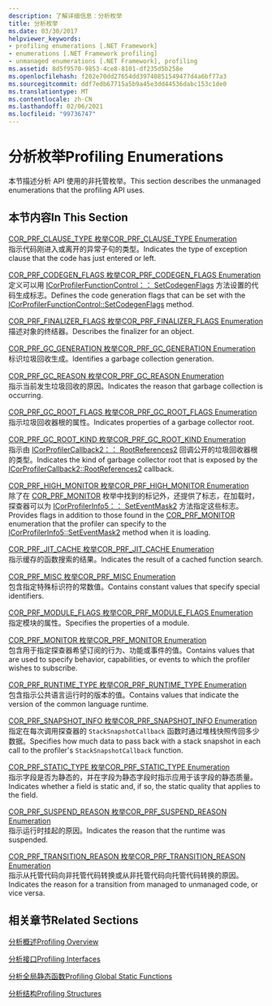 ```yaml
---
description: 了解详细信息：分析枚举
title: 分析枚举
ms.date: 03/30/2017
helpviewer_keywords:
- profiling enumerations [.NET Framework]
- enumerations [.NET Framework profiling]
- unmanaged enumerations [.NET Framework], profiling
ms.assetid: 8d5f9570-9853-4ce8-8101-df235d5b258e
ms.openlocfilehash: f202e70dd27654dd39740851549477d4a6bf77a3
ms.sourcegitcommit: ddf7edb67715a5b9a45e3dd44536dabc153c1de0
ms.translationtype: MT
ms.contentlocale: zh-CN
ms.lasthandoff: 02/06/2021
ms.locfileid: "99736747"
---
```

# <a name="profiling-enumerations"></a><span data-ttu-id="4b971-103">分析枚举</span><span class="sxs-lookup"><span data-stu-id="4b971-103">Profiling Enumerations</span></span>

<span data-ttu-id="4b971-104">本节描述分析 API 使用的非托管枚举。</span><span class="sxs-lookup"><span data-stu-id="4b971-104">This section describes the unmanaged enumerations that the profiling API uses.</span></span>  
  
## <a name="in-this-section"></a><span data-ttu-id="4b971-105">本节内容</span><span class="sxs-lookup"><span data-stu-id="4b971-105">In This Section</span></span>  

 [<span data-ttu-id="4b971-106">COR_PRF_CLAUSE_TYPE 枚举</span><span class="sxs-lookup"><span data-stu-id="4b971-106">COR_PRF_CLAUSE_TYPE Enumeration</span></span>](cor-prf-clause-type-enumeration.md)  
 <span data-ttu-id="4b971-107">指示代码刚进入或离开的异常子句的类型。</span><span class="sxs-lookup"><span data-stu-id="4b971-107">Indicates the type of exception clause that the code has just entered or left.</span></span>  
  
 [<span data-ttu-id="4b971-108">COR_PRF_CODEGEN_FLAGS 枚举</span><span class="sxs-lookup"><span data-stu-id="4b971-108">COR_PRF_CODEGEN_FLAGS Enumeration</span></span>](cor-prf-codegen-flags-enumeration.md)  
 <span data-ttu-id="4b971-109">定义可以用 [ICorProfilerFunctionControl：： SetCodegenFlags](icorprofilerfunctioncontrol-setcodegenflags-method.md) 方法设置的代码生成标志。</span><span class="sxs-lookup"><span data-stu-id="4b971-109">Defines the code generation flags that can be set with the [ICorProfilerFunctionControl::SetCodegenFlags](icorprofilerfunctioncontrol-setcodegenflags-method.md) method.</span></span>  
  
 [<span data-ttu-id="4b971-110">COR_PRF_FINALIZER_FLAGS 枚举</span><span class="sxs-lookup"><span data-stu-id="4b971-110">COR_PRF_FINALIZER_FLAGS Enumeration</span></span>](cor-prf-finalizer-flags-enumeration.md)  
 <span data-ttu-id="4b971-111">描述对象的终结器。</span><span class="sxs-lookup"><span data-stu-id="4b971-111">Describes the finalizer for an object.</span></span>  
  
 [<span data-ttu-id="4b971-112">COR_PRF_GC_GENERATION 枚举</span><span class="sxs-lookup"><span data-stu-id="4b971-112">COR_PRF_GC_GENERATION Enumeration</span></span>](cor-prf-gc-generation-enumeration.md)  
 <span data-ttu-id="4b971-113">标识垃圾回收生成。</span><span class="sxs-lookup"><span data-stu-id="4b971-113">Identifies a garbage collection generation.</span></span>  
  
 [<span data-ttu-id="4b971-114">COR_PRF_GC_REASON 枚举</span><span class="sxs-lookup"><span data-stu-id="4b971-114">COR_PRF_GC_REASON Enumeration</span></span>](cor-prf-gc-reason-enumeration.md)  
 <span data-ttu-id="4b971-115">指示当前发生垃圾回收的原因。</span><span class="sxs-lookup"><span data-stu-id="4b971-115">Indicates the reason that garbage collection is occurring.</span></span>  
  
 [<span data-ttu-id="4b971-116">COR_PRF_GC_ROOT_FLAGS 枚举</span><span class="sxs-lookup"><span data-stu-id="4b971-116">COR_PRF_GC_ROOT_FLAGS Enumeration</span></span>](cor-prf-gc-root-flags-enumeration.md)  
 <span data-ttu-id="4b971-117">指示垃圾回收器根的属性。</span><span class="sxs-lookup"><span data-stu-id="4b971-117">Indicates properties of a garbage collector root.</span></span>  
  
 [<span data-ttu-id="4b971-118">COR_PRF_GC_ROOT_KIND 枚举</span><span class="sxs-lookup"><span data-stu-id="4b971-118">COR_PRF_GC_ROOT_KIND Enumeration</span></span>](cor-prf-gc-root-kind-enumeration.md)  
 <span data-ttu-id="4b971-119">指示由 [ICorProfilerCallback2：： RootReferences2](icorprofilercallback2-rootreferences2-method.md) 回调公开的垃圾回收器根的类型。</span><span class="sxs-lookup"><span data-stu-id="4b971-119">Indicates the kind of garbage collector root that is exposed by the [ICorProfilerCallback2::RootReferences2](icorprofilercallback2-rootreferences2-method.md) callback.</span></span>  
  
 [<span data-ttu-id="4b971-120">COR_PRF_HIGH_MONITOR 枚举</span><span class="sxs-lookup"><span data-stu-id="4b971-120">COR_PRF_HIGH_MONITOR Enumeration</span></span>](cor-prf-high-monitor-enumeration.md)  
 <span data-ttu-id="4b971-121">除了在 [COR_PRF_MONITOR](cor-prf-monitor-enumeration.md) 枚举中找到的标记外，还提供了标志，在加载时，探查器可以为 [ICorProfilerInfo5：： SetEventMask2](icorprofilerinfo5-seteventmask2-method.md) 方法指定这些标志。</span><span class="sxs-lookup"><span data-stu-id="4b971-121">Provides flags in addition to those found in the [COR_PRF_MONITOR](cor-prf-monitor-enumeration.md) enumeration that the profiler can specify to the [ICorProfilerInfo5::SetEventMask2](icorprofilerinfo5-seteventmask2-method.md) method when it is loading.</span></span>  
  
 [<span data-ttu-id="4b971-122">COR_PRF_JIT_CACHE 枚举</span><span class="sxs-lookup"><span data-stu-id="4b971-122">COR_PRF_JIT_CACHE Enumeration</span></span>](cor-prf-jit-cache-enumeration.md)  
 <span data-ttu-id="4b971-123">指示缓存的函数搜索的结果。</span><span class="sxs-lookup"><span data-stu-id="4b971-123">Indicates the result of a cached function search.</span></span>  
  
 [<span data-ttu-id="4b971-124">COR_PRF_MISC 枚举</span><span class="sxs-lookup"><span data-stu-id="4b971-124">COR_PRF_MISC Enumeration</span></span>](cor-prf-misc-enumeration.md)  
 <span data-ttu-id="4b971-125">包含指定特殊标识符的常数值。</span><span class="sxs-lookup"><span data-stu-id="4b971-125">Contains constant values that specify special identifiers.</span></span>  
  
 [<span data-ttu-id="4b971-126">COR_PRF_MODULE_FLAGS 枚举</span><span class="sxs-lookup"><span data-stu-id="4b971-126">COR_PRF_MODULE_FLAGS Enumeration</span></span>](cor-prf-module-flags-enumeration.md)  
 <span data-ttu-id="4b971-127">指定模块的属性。</span><span class="sxs-lookup"><span data-stu-id="4b971-127">Specifies the properties of a module.</span></span>  
  
 [<span data-ttu-id="4b971-128">COR_PRF_MONITOR 枚举</span><span class="sxs-lookup"><span data-stu-id="4b971-128">COR_PRF_MONITOR Enumeration</span></span>](cor-prf-monitor-enumeration.md)  
 <span data-ttu-id="4b971-129">包含用于指定探查器希望订阅的行为、功能或事件的值。</span><span class="sxs-lookup"><span data-stu-id="4b971-129">Contains values that are used to specify behavior, capabilities, or events to which the profiler wishes to subscribe.</span></span>  
  
 [<span data-ttu-id="4b971-130">COR_PRF_RUNTIME_TYPE 枚举</span><span class="sxs-lookup"><span data-stu-id="4b971-130">COR_PRF_RUNTIME_TYPE Enumeration</span></span>](cor-prf-runtime-type-enumeration.md)  
 <span data-ttu-id="4b971-131">包含指示公共语言运行时的版本的值。</span><span class="sxs-lookup"><span data-stu-id="4b971-131">Contains values that indicate the version of the common language runtime.</span></span>  
  
 [<span data-ttu-id="4b971-132">COR_PRF_SNAPSHOT_INFO 枚举</span><span class="sxs-lookup"><span data-stu-id="4b971-132">COR_PRF_SNAPSHOT_INFO Enumeration</span></span>](cor-prf-snapshot-info-enumeration.md)  
 <span data-ttu-id="4b971-133">指定在每次调用探查器的 `StackSnapshotCallback` 函数时通过堆栈快照传回多少数据。</span><span class="sxs-lookup"><span data-stu-id="4b971-133">Specifies how much data to pass back with a stack snapshot in each call to the profiler's `StackSnapshotCallback` function.</span></span>  
  
 [<span data-ttu-id="4b971-134">COR_PRF_STATIC_TYPE 枚举</span><span class="sxs-lookup"><span data-stu-id="4b971-134">COR_PRF_STATIC_TYPE Enumeration</span></span>](cor-prf-static-type-enumeration.md)  
 <span data-ttu-id="4b971-135">指示字段是否为静态的，并在字段为静态字段时指示应用于该字段的静态质量。</span><span class="sxs-lookup"><span data-stu-id="4b971-135">Indicates whether a field is static and, if so, the static quality that applies to the field.</span></span>  
  
 [<span data-ttu-id="4b971-136">COR_PRF_SUSPEND_REASON 枚举</span><span class="sxs-lookup"><span data-stu-id="4b971-136">COR_PRF_SUSPEND_REASON Enumeration</span></span>](cor-prf-suspend-reason-enumeration.md)  
 <span data-ttu-id="4b971-137">指示运行时挂起的原因。</span><span class="sxs-lookup"><span data-stu-id="4b971-137">Indicates the reason that the runtime was suspended.</span></span>  
  
 [<span data-ttu-id="4b971-138">COR_PRF_TRANSITION_REASON 枚举</span><span class="sxs-lookup"><span data-stu-id="4b971-138">COR_PRF_TRANSITION_REASON Enumeration</span></span>](cor-prf-transition-reason-enumeration.md)  
 <span data-ttu-id="4b971-139">指示从托管代码向非托管代码转换或从非托管代码向托管代码转换的原因。</span><span class="sxs-lookup"><span data-stu-id="4b971-139">Indicates the reason for a transition from managed to unmanaged code, or vice versa.</span></span>  
  
## <a name="related-sections"></a><span data-ttu-id="4b971-140">相关章节</span><span class="sxs-lookup"><span data-stu-id="4b971-140">Related Sections</span></span>  

 [<span data-ttu-id="4b971-141">分析概述</span><span class="sxs-lookup"><span data-stu-id="4b971-141">Profiling Overview</span></span>](profiling-overview.md)  
  
 [<span data-ttu-id="4b971-142">分析接口</span><span class="sxs-lookup"><span data-stu-id="4b971-142">Profiling Interfaces</span></span>](profiling-interfaces.md)  
  
 [<span data-ttu-id="4b971-143">分析全局静态函数</span><span class="sxs-lookup"><span data-stu-id="4b971-143">Profiling Global Static Functions</span></span>](profiling-global-static-functions.md)  
  
 [<span data-ttu-id="4b971-144">分析结构</span><span class="sxs-lookup"><span data-stu-id="4b971-144">Profiling Structures</span></span>](profiling-structures.md)
